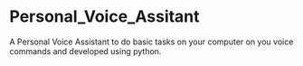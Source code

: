 # Personal_Voice_Assitant
A Personal Voice Assistant to do basic tasks on your computer on you voice commands and developed using python.
